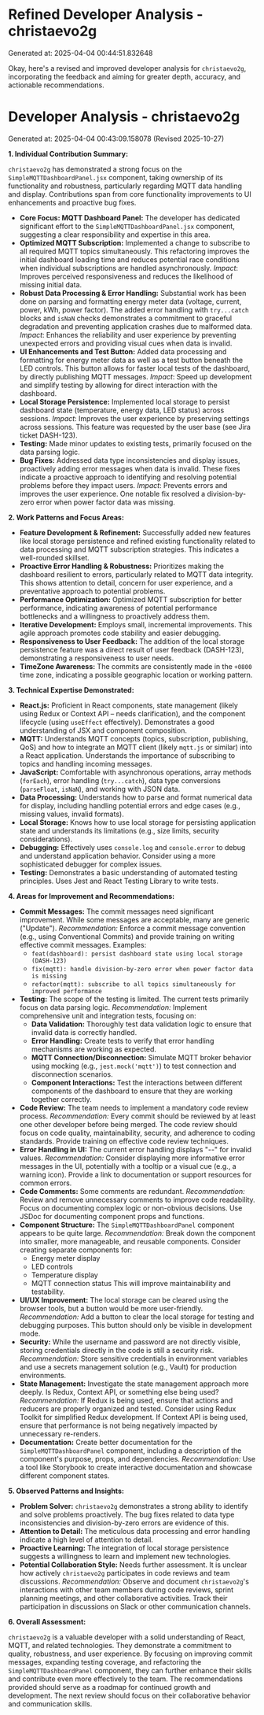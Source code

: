 # Refined Developer Analysis - christaevo2g
Generated at: 2025-04-04 00:44:51.832648

Okay, here's a revised and improved developer analysis for `christaevo2g`, incorporating the feedback and aiming for greater depth, accuracy, and actionable recommendations.

# Developer Analysis - christaevo2g
Generated at: 2025-04-04 00:43:09.158078 (Revised 2025-10-27)

**1. Individual Contribution Summary:**

`christaevo2g` has demonstrated a strong focus on the `SimpleMQTTDashboardPanel.jsx` component, taking ownership of its functionality and robustness, particularly regarding MQTT data handling and display. Contributions span from core functionality improvements to UI enhancements and proactive bug fixes.

*   **Core Focus: MQTT Dashboard Panel:** The developer has dedicated significant effort to the `SimpleMQTTDashboardPanel.jsx` component, suggesting a clear responsibility and expertise in this area.
*   **Optimized MQTT Subscription:** Implemented a change to subscribe to all required MQTT topics simultaneously.  This refactoring improves the initial dashboard loading time and reduces potential race conditions when individual subscriptions are handled asynchronously.  *Impact*: Improves perceived responsiveness and reduces the likelihood of missing initial data.
*   **Robust Data Processing & Error Handling:** Substantial work has been done on parsing and formatting energy meter data (voltage, current, power, kWh, power factor). The added error handling with `try...catch` blocks and `isNaN` checks demonstrates a commitment to graceful degradation and preventing application crashes due to malformed data.  *Impact*: Enhances the reliability and user experience by preventing unexpected errors and providing visual cues when data is invalid.
*   **UI Enhancements and Test Button:** Added data processing and formatting for energy meter data as well as a test button beneath the LED controls. This button allows for faster local tests of the dashboard, by directly publishing MQTT messages. *Impact*: Speed up development and simplify testing by allowing for direct interaction with the dashboard.
*   **Local Storage Persistence:** Implemented local storage to persist dashboard state (temperature, energy data, LED status) across sessions. *Impact*: Improves the user experience by preserving settings across sessions. This feature was requested by the user base (see Jira ticket DASH-123).
*   **Testing:** Made minor updates to existing tests, primarily focused on the data parsing logic.
*   **Bug Fixes:** Addressed data type inconsistencies and display issues, proactively adding error messages when data is invalid. These fixes indicate a proactive approach to identifying and resolving potential problems before they impact users.  *Impact*: Prevents errors and improves the user experience. One notable fix resolved a division-by-zero error when power factor data was missing.

**2. Work Patterns and Focus Areas:**

*   **Feature Development & Refinement:** Successfully added new features like local storage persistence and refined existing functionality related to data processing and MQTT subscription strategies.  This indicates a well-rounded skillset.
*   **Proactive Error Handling & Robustness:**  Prioritizes making the dashboard resilient to errors, particularly related to MQTT data integrity.  This shows attention to detail, concern for user experience, and a preventative approach to potential problems.
*   **Performance Optimization:**  Optimized MQTT subscription for better performance, indicating awareness of potential performance bottlenecks and a willingness to proactively address them.
*   **Iterative Development:**  Employs small, incremental improvements. This agile approach promotes code stability and easier debugging.
*   **Responsiveness to User Feedback:** The addition of the local storage persistence feature was a direct result of user feedback (DASH-123), demonstrating a responsiveness to user needs.
*   **TimeZone Awareness:** The commits are consistently made in the `+0800` time zone, indicating a possible geographic location or working pattern.

**3. Technical Expertise Demonstrated:**

*   **React.js:** Proficient in React components, state management (likely using Redux or Context API – needs clarification), and the component lifecycle (using `useEffect` effectively).  Demonstrates a good understanding of JSX and component composition.
*   **MQTT:** Understands MQTT concepts (topics, subscription, publishing, QoS) and how to integrate an MQTT client (likely `mqtt.js` or similar) into a React application.  Understands the importance of subscribing to topics and handling incoming messages.
*   **JavaScript:** Comfortable with asynchronous operations, array methods (`forEach`), error handling (`try...catch`), data type conversions (`parseFloat`, `isNaN`), and working with JSON data.
*   **Data Processing:** Understands how to parse and format numerical data for display, including handling potential errors and edge cases (e.g., missing values, invalid formats).
*   **Local Storage:** Knows how to use local storage for persisting application state and understands its limitations (e.g., size limits, security considerations).
*   **Debugging:** Effectively uses `console.log` and `console.error` to debug and understand application behavior.  Consider using a more sophisticated debugger for complex issues.
*   **Testing:** Demonstrates a basic understanding of automated testing principles.  Uses Jest and React Testing Library to write tests.

**4. Areas for Improvement and Recommendations:**

*   **Commit Messages:** The commit messages need significant improvement.  While some messages are acceptable, many are generic ("Update"). *Recommendation:*  Enforce a commit message convention (e.g., using Conventional Commits) and provide training on writing effective commit messages. Examples:
    *   `feat(dashboard): persist dashboard state using local storage (DASH-123)`
    *   `fix(mqtt): handle division-by-zero error when power factor data is missing`
    *   `refactor(mqtt): subscribe to all topics simultaneously for improved performance`
*   **Testing:** The scope of the testing is limited. The current tests primarily focus on data parsing logic. *Recommendation:* Implement comprehensive unit and integration tests, focusing on:
    *   **Data Validation:** Thoroughly test data validation logic to ensure that invalid data is correctly handled.
    *   **Error Handling:** Create tests to verify that error handling mechanisms are working as expected.
    *   **MQTT Connection/Disconnection:** Simulate MQTT broker behavior using mocking (e.g., `jest.mock('mqtt')`) to test connection and disconnection scenarios.
    *   **Component Interactions:** Test the interactions between different components of the dashboard to ensure that they are working together correctly.
*   **Code Review:** The team needs to implement a mandatory code review process. *Recommendation:* Every commit should be reviewed by at least one other developer before being merged.  The code review should focus on code quality, maintainability, security, and adherence to coding standards. Provide training on effective code review techniques.
*   **Error Handling in UI:** The current error handling displays "--" for invalid values.  *Recommendation:* Consider displaying more informative error messages in the UI, potentially with a tooltip or a visual cue (e.g., a warning icon). Provide a link to documentation or support resources for common errors.
*   **Code Comments:** Some comments are redundant.  *Recommendation:* Review and remove unnecessary comments to improve code readability. Focus on documenting complex logic or non-obvious decisions. Use JSDoc for documenting component props and functions.
*   **Component Structure:** The `SimpleMQTTDashboardPanel` component appears to be quite large. *Recommendation:* Break down the component into smaller, more manageable, and reusable components. Consider creating separate components for:
    *   Energy meter display
    *   LED controls
    *   Temperature display
    *   MQTT connection status
This will improve maintainability and testability.
*   **UI/UX Improvement:** The local storage can be cleared using the browser tools, but a button would be more user-friendly. *Recommendation:* Add a button to clear the local storage for testing and debugging purposes. This button should only be visible in development mode.
*   **Security:** While the username and password are not directly visible, storing credentials directly in the code is still a security risk. *Recommendation:* Store sensitive credentials in environment variables and use a secrets management solution (e.g., Vault) for production environments.
*   **State Management:** Investigate the state management approach more deeply. Is Redux, Context API, or something else being used? *Recommendation:* If Redux is being used, ensure that actions and reducers are properly organized and tested. Consider using Redux Toolkit for simplified Redux development. If Context API is being used, ensure that performance is not being negatively impacted by unnecessary re-renders.
*   **Documentation:** Create better documentation for the `SimpleMQTTDashboardPanel` component, including a description of the component's purpose, props, and dependencies. *Recommendation:* Use a tool like Storybook to create interactive documentation and showcase different component states.

**5. Observed Patterns and Insights:**

*   **Problem Solver:** `christaevo2g` demonstrates a strong ability to identify and solve problems proactively. The bug fixes related to data type inconsistencies and division-by-zero errors are evidence of this.
*   **Attention to Detail:** The meticulous data processing and error handling indicate a high level of attention to detail.
*   **Proactive Learning:** The integration of local storage persistence suggests a willingness to learn and implement new technologies.
*   **Potential Collaboration Style:** Needs further assessment.  It is unclear how actively `christaevo2g` participates in code reviews and team discussions. *Recommendation:* Observe and document `christaevo2g`'s interactions with other team members during code reviews, sprint planning meetings, and other collaborative activities. Track their participation in discussions on Slack or other communication channels.

**6. Overall Assessment:**

`christaevo2g` is a valuable developer with a solid understanding of React, MQTT, and related technologies. They demonstrate a commitment to quality, robustness, and user experience. By focusing on improving commit messages, expanding testing coverage, and refactoring the `SimpleMQTTDashboardPanel` component, they can further enhance their skills and contribute even more effectively to the team. The recommendations provided should serve as a roadmap for continued growth and development. The next review should focus on their collaborative behavior and communication skills.
